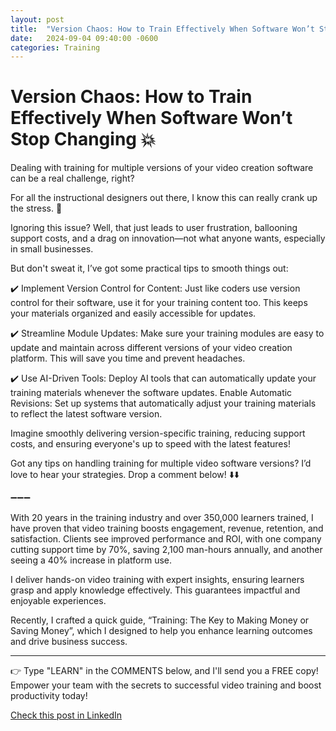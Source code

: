 ```yaml
---
layout: post
title:  "Version Chaos: How to Train Effectively When Software Won’t Stop Changing 💥"
date:   2024-09-04 09:40:00 -0600
categories: Training
---
```


# Version Chaos: How to Train Effectively When Software Won’t Stop Changing 💥

Dealing with training for multiple versions of your video creation software can be a real challenge, right? 

For all the instructional designers out there, I know this can really crank up the stress. 💢

Ignoring this issue? Well, that just leads to user frustration, ballooning support costs, and a drag on innovation—not what anyone wants, especially in small businesses.

But don't sweat it, I’ve got some practical tips to smooth things out:

✔️ Implement Version Control for Content: Just like coders use version control for their software, use it for your training content too. This keeps your materials organized and easily accessible for updates.

✔️ Streamline Module Updates: Make sure your training modules are easy to update and maintain across different versions of your video creation platform. This will save you time and prevent headaches.

✔️ Use AI-Driven Tools: Deploy AI tools that can automatically update your training materials whenever the software updates. 
Enable Automatic Revisions: Set up systems that automatically adjust your training materials to reflect the latest software version.

Imagine smoothly delivering version-specific training, reducing support costs, and ensuring everyone's up to speed with the latest features! 

Got any tips on handling training for multiple video software versions? I’d love to hear your strategies. Drop a comment below! ⬇️⬇️

➖➖➖

With 20 years in the training industry and over 350,000 learners trained, I have proven that video training boosts engagement, revenue, retention, and satisfaction. Clients see improved performance and ROI, with one company cutting support time by 70%, saving 2,100 man-hours annually, and another seeing a 40% increase in platform use.

I deliver hands-on video training with expert insights, ensuring learners grasp and apply knowledge effectively. This guarantees impactful and enjoyable experiences.

Recently, I crafted a quick guide, “Training: The Key to Making Money or Saving Money”, which I designed to help you enhance learning outcomes and drive business success.

*****
👉 Type "LEARN" in the COMMENTS below, and I'll send you a FREE copy! Empower your team with the secrets to successful video training and boost productivity today!

[Check this post in LinkedIn](https://www.linkedin.com/posts/xmorera_softwareengineering-productmanagement-projectmanagement-activity-7237092082522144769-l_j5?utm_source=share&utm_medium=member_desktop)